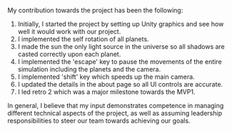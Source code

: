 My contribution towards the project has been the following:
1. Initially, I started the project by setting up Unity graphics and see how well it would work with our project. 
2. I implemented the self rotation of all planets. 
3. I made the sun the only light source in the universe so all shadows are casted correctly upon each planet. 
4. I implemented the 'escape' key to pause the movements of the entire simulation including the planets and the camera. 
5. I implemented 'shift' key which speeds up the main camera. 
6. I updated the details in the about page so all UI controls are accurate.
7. I led retro 2 which was a major milestone towards the MVP1.

In general, I believe that my input demonstrates competence in managing different technical aspects of the project, as well as assuming leadership responsibilities to steer our team towards achieving our goals.
